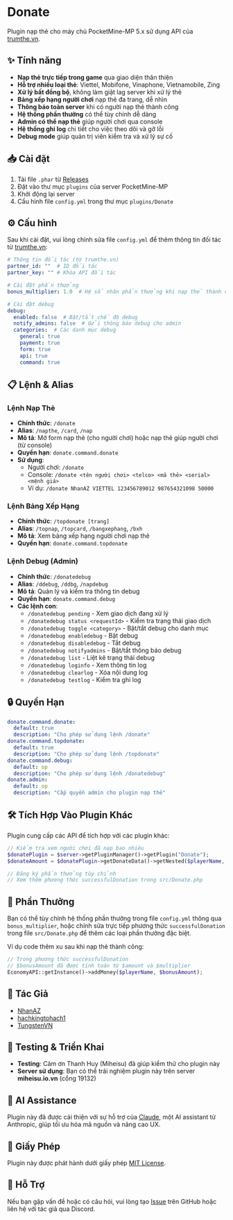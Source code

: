# Donate

Plugin nạp thẻ cho máy chủ PocketMine-MP 5.x sử dụng API của [trumthe.vn](https://trumthe.vn/).

## ✨ Tính năng

- **Nạp thẻ trực tiếp trong game** qua giao diện thân thiện
- **Hỗ trợ nhiều loại thẻ**: Viettel, Mobifone, Vinaphone, Vietnamobile, Zing
- **Xử lý bất đồng bộ**, không làm giật lag server khi xử lý thẻ
- **Bảng xếp hạng người chơi** nạp thẻ đa trang, dễ nhìn
- **Thông báo toàn server** khi có người nạp thẻ thành công
- **Hệ thống phần thưởng** có thể tùy chỉnh dễ dàng
- **Admin có thể nạp thẻ** giúp người chơi qua console
- **Hệ thống ghi log** chi tiết cho việc theo dõi và gỡ lỗi
- **Debug mode** giúp quản trị viên kiểm tra và xử lý sự cố

## 📥 Cài đặt

1. Tải file `.phar` từ [Releases](https://github.com/NhanAZ/Donate/releases)
2. Đặt vào thư mục `plugins` của server PocketMine-MP
3. Khởi động lại server
4. Cấu hình file `config.yml` trong thư mục `plugins/Donate`

## ⚙️ Cấu hình

Sau khi cài đặt, vui lòng chỉnh sửa file `config.yml` để thêm thông tin đối tác từ [trumthe.vn](https://trumthe.vn/):

```yaml
# Thông tin đối tác (từ trumthe.vn)
partner_id: ""  # ID đối tác
partner_key: "" # Khóa API đối tác

# Cài đặt phần thưởng
bonus_multiplier: 1.0  # Hệ số nhân phần thưởng khi nạp thẻ thành công (1.0 = 100%)

# Cài đặt debug
debug:
  enabled: false  # Bật/tắt chế độ debug
  notify_admins: false  # Gửi thông báo debug cho admin
  categories:  # Các danh mục debug
    general: true
    payment: true
    form: true
    api: true
    command: true
```

## 📋 Lệnh & Alias

### Lệnh Nạp Thẻ
- **Chính thức**: `/donate`
- **Alias**: `/napthe`, `/card`, `/nap`
- **Mô tả**: Mở form nạp thẻ (cho người chơi) hoặc nạp thẻ giúp người chơi (từ console)
- **Quyền hạn**: `donate.command.donate`
- **Sử dụng**:
  - Người chơi: `/donate`
  - Console: `/donate <tên người chơi> <telco> <mã thẻ> <serial> <mệnh giá>`
  - Ví dụ: `/donate NhanAZ VIETTEL 123456789012 987654321098 50000`

### Lệnh Bảng Xếp Hạng
- **Chính thức**: `/topdonate [trang]`
- **Alias**: `/topnap`, `/topcard`, `/bangxephang`, `/bxh`
- **Mô tả**: Xem bảng xếp hạng người chơi nạp thẻ
- **Quyền hạn**: `donate.command.topdonate`

### Lệnh Debug (Admin)
- **Chính thức**: `/donatedebug`
- **Alias**: `/ddebug`, `/ddbg`, `/napdebug`
- **Mô tả**: Quản lý và kiểm tra thông tin debug
- **Quyền hạn**: `donate.command.debug`
- **Các lệnh con**:
  - `/donatedebug pending` - Xem giao dịch đang xử lý
  - `/donatedebug status <requestId>` - Kiểm tra trạng thái giao dịch
  - `/donatedebug toggle <category>` - Bật/tắt debug cho danh mục
  - `/donatedebug enabledebug` - Bật debug
  - `/donatedebug disabledebug` - Tắt debug
  - `/donatedebug notifyadmins` - Bật/tắt thông báo debug
  - `/donatedebug list` - Liệt kê trạng thái debug
  - `/donatedebug loginfo` - Xem thông tin log
  - `/donatedebug clearlog` - Xóa nội dung log
  - `/donatedebug testlog` - Kiểm tra ghi log

## 🔒 Quyền Hạn

```yaml
donate.command.donate:
  default: true
  description: "Cho phép sử dụng lệnh /donate"
donate.command.topdonate:
  default: true
  description: "Cho phép sử dụng lệnh /topdonate"
donate.command.debug:
  default: op
  description: "Cho phép sử dụng lệnh /donatedebug"
donate.admin:
  default: op
  description: "Cấp quyền admin cho plugin nạp thẻ"
```

## 🛠️ Tích Hợp Vào Plugin Khác

Plugin cung cấp các API để tích hợp với các plugin khác:

```php
// Kiểm tra xem người chơi đã nạp bao nhiêu
$donatePlugin = $server->getPluginManager()->getPlugin("Donate");
$donateAmount = $donatePlugin->getDonateData()->getNested($playerName, 0);

// Đăng ký phần thưởng tùy chỉnh
// Xem thêm phương thức successfulDonation trong src/Donate.php
```

## 🎁 Phần Thưởng

Bạn có thể tùy chỉnh hệ thống phần thưởng trong file `config.yml` thông qua `bonus_multiplier`, hoặc chỉnh sửa trực tiếp phương thức `successfulDonation` trong file `src/Donate.php` để thêm các loại phần thưởng đặc biệt.

Ví dụ code thêm xu sau khi nạp thẻ thành công:
```php
// Trong phương thức successfulDonation
// $bonusAmount đã được tính toán từ $amount và $multiplier
EconomyAPI::getInstance()->addMoney($playerName, $bonusAmount);
```

## 👥 Tác Giả

- [NhanAZ](https://github.com/NhanAZ)
- [hachkingtohach1](https://github.com/hachkingtohach1)
- [TungstenVN](https://github.com/TungstenVN)

## 🧪 Testing & Triển Khai

- **Testing**: Cảm ơn Thanh Huy (Miheisu) đã giúp kiểm thử cho plugin này
- **Server sử dụng**: Bạn có thể trải nghiệm plugin này trên server **miheisu.io.vn** (cổng 19132)

## 🤖 AI Assistance

Plugin này đã được cải thiện với sự hỗ trợ của [Claude](https://www.anthropic.com/claude), một AI assistant từ Anthropic, giúp tối ưu hóa mã nguồn và nâng cao UX.

## 📜 Giấy Phép

Plugin này được phát hành dưới giấy phép [MIT License](LICENSE).

## 🤝 Hỗ Trợ

Nếu bạn gặp vấn đề hoặc có câu hỏi, vui lòng tạo [Issue](https://github.com/NhanAZ/Donate/issues) trên GitHub hoặc liên hệ với tác giả qua Discord. 